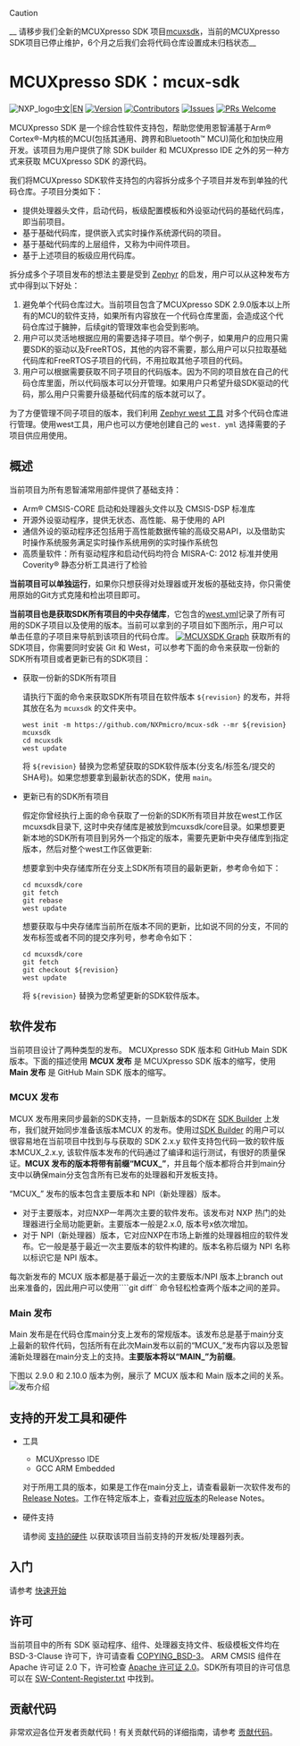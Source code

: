 > [!CAUTION]
> __ 请移步我们全新的MCUXpresso SDK 项目[mcuxsdk](https://github.com/nxp-mcuxpresso/mcuxsdk-manifests)，当前的MCUXpresso SDK项目已停止维护，6个月之后我们会将代码仓库设置成未归档状态__
# MCUXpresso SDK：mcux-sdk

![NXP_logo](docs/nxp_logo_small.png)[中文](./README_CN.md)|[EN](./README.md)
[![Version](https://img.shields.io/github/v/release/NXPMicro/mcux-sdk)](https://github.com/NXPmicro/mcux-sdk/releases/latest)
[![Contributors](https://img.shields.io/github/contributors/NXPMicro/mcux-sdk)](https://github.com/NXPmicro/mcux-sdk/graphs/contributors)
[![Issues](https://img.shields.io/github/issues/NXPMicro/mcux-sdk)](https://github.com/NXPmicro/mcux-sdk/issues)
[![PRs Welcome](https://img.shields.io/badge/PRs-welcome-brightgreen.svg?style=flat-square)](https://github.com/NXPmicro/mcux-sdk/pulls)

MCUXpresso SDK 是一个综合性软件支持包，帮助您使用恩智浦基于Arm® Cortex®-M内核的MCU(包括其通用、跨界和Bluetooth™ MCU)简化和加快应用开发。该项目为用户提供了除 SDK builder 和 MCUXpresso IDE 之外的另一种方式来获取 MCUXpresso SDK 的源代码。

我们将MCUXpresso SDK软件支持包的内容拆分成多个子项目并发布到单独的代码仓库。子项目分类如下：
* 提供处理器头文件，启动代码，板级配置模板和外设驱动代码的基础代码库，即当前项目。
* 基于基础代码库，提供嵌入式实时操作系统源代码的项目。
* 基于基础代码库的上层组件，又称为中间件项目。
* 基于上述项目的板级应用代码库。

拆分成多个子项目发布的想法主要是受到 [Zephyr](https://github.com/zephyrproject-rtos/zephyr) 的启发，用户可以从这种发布方式中得到以下好处：

1. 避免单个代码仓库过大。当前项目包含了MCUXpresso SDK 2.9.0版本以上所有的MCU的软件支持，如果所有内容放在一个代码仓库里面，会造成这个代码仓库过于臃肿，后续git的管理效率也会受到影响。
2. 用户可以灵活地根据应用的需要选择子项目。举个例子，如果用户的应用只需要SDK的驱动以及FreeRTOS，其他的内容不需要，那么用户可以只拉取基础代码库和FreeRTOS子项目的代码，不用拉取其他子项目的代码。
3. 用户可以根据需要获取不同子项目的代码版本。因为不同的项目放在自己的代码仓库里面，所以代码版本可以分开管理。如果用户只希望升级SDK驱动的代码，那么用户只需要升级基础代码库的版本就可以了。

为了方便管理不同子项目的版本，我们利用 [Zephyr west 工具](https://docs.zephyrproject.org/latest/guides/west/index.html) 对多个代码仓库进行管理。使用west工具，用户也可以方便地创建自己的 ```west. yml``` 选择需要的子项目供应用使用。

## 概述
当前项目为所有恩智浦常用部件提供了基础支持：

* Arm® CMSIS-CORE 启动和处理器头文件以及 CMSIS-DSP 标准库
* 开源外设驱动程序，提供无状态、高性能、易于使用的 API
* 通信外设的驱动程序还包括用于高性能数据传输的高级交易API，以及借助实时操作系统服务满足实时操作系统用例的实时操作系统包
* 高质量软件：所有驱动程序和启动代码均符合 MISRA-C: 2012 标准并使用 Coverity® 静态分析工具进行了检验

**当前项目可以单独运行**，如果你只想获得对处理器或开发板的基础支持，你只需使用原始的Git方式克隆和检出项目即可。

**当前项目也是获取SDK所有项目的中央存储库**，它包含的[west.yml](https://github.com/NXPmicro/mcux-sdk/blob/main/west.yml)记录了所有可用的SDK子项目以及使用的版本。当前可以拿到的子项目如下图所示，用户可以单击任意的子项目来导航到该项目的代码仓库。
[![MCUXSDK Graph](docs/sdk_graph.svg)](https://htmlpreview.github.io/?https://github.com/NXPmicro/mcux-sdk/blob/main/docs/sdk_graph.html)
获取所有的SDK项目，你需要同时安装 Git 和 West，可以参考下面的命令来获取一份新的SDK所有项目或者更新已有的SDK项目：
* 获取一份新的SDK所有项目
    
    请执行下面的命令来获取SDK所有项目在软件版本 ```${revision}``` 的发布，并将其放在名为 ```mcuxsdk``` 的文件夹中。

    ```
    west init -m https://github.com/NXPmicro/mcux-sdk --mr ${revision} mcuxsdk
    cd mcuxsdk
    west update
    ```

    将 ```${revision}``` 替换为您希望获取的SDK软件版本(分支名/标签名/提交的SHA号)。如果您想要拿到最新状态的SDK，使用 ```main```。

* 更新已有的SDK所有项目
    
    假定你曾经执行上面的命令获取了一份新的SDK所有项目并放在west工作区mcuxsdk目录下, 这时中央存储库是被放到mcuxsdk/core目录。如果想要更新本地的SDK所有项目到另外一个指定的版本，需要先更新中央存储库到指定版本，然后对整个west工作区做更新:
    
    想要拿到中央存储库所在分支上SDK所有项目的最新更新，参考命令如下：
     ```
    cd mcuxsdk/core
    git fetch
    git rebase
    west update
    ```
    想要获取与中央存储库当前所在版本不同的更新，比如说不同的分支，不同的发布标签或者不同的提交序列号，参考命令如下：    
    ```
    cd mcuxsdk/core
    git fetch
    git checkout ${revision}
    west update
    ```
    将 ```${revision}``` 替换为您希望更新的SDK软件版本。

## 软件发布
当前项目设计了两种类型的发布。 MCUXpresso SDK 版本和 GitHub Main SDK 版本。下面的描述使用 **MCUX 发布** 是 MCUXpresso SDK 版本的缩写，使用 **Main 发布** 是 GitHub Main SDK 版本的缩写。

### MCUX 发布
MCUX 发布用来同步最新的SDK支持，一旦新版本的SDK在 [SDK Builder](http://mcuxpresso.nxp.com/) 上发布，我们就开始同步准备该版本MCUX 的发布。使用过[SDK Builder](http://mcuxpresso.nxp.com/) 的用户可以很容易地在当前项目中找到与与获取的 SDK 2.x.y 软件支持包代码一致的软件版本MCUX_2.x.y, 该软件版本发布的代码通过了编译和运行测试，有很好的质量保证。**MCUX 发布的版本将带有前缀“MCUX_”**，并且每个版本都将合并到main分支中以确保main分支包含所有已发布的处理器和开发板支持。

“MCUX_” 发布的版本包含主要版本和 NPI（新处理器）版本。
* 对于主要版本，对应NXP一年两次主要的软件发布。该发布对 NXP 热门的处理器进行全局功能更新。主要版本一般是2.x.0, 版本号x依次增加。
* 对于 NPI（新处理器）版本，它对应NXP在市场上新推的处理器相应的软件发布。它一般是基于最近一次主要版本的软件构建的。版本名称后缀为 NPI 名称以标识它是 NPI 版本。

每次新发布的 MCUX 版本都是基于最近一次的主要版本/NPI 版本上branch out出来准备的，因此用户可以使用````git diff`` 命令轻松检查两个版本之间的差异。

### Main 发布
Main 发布是在代码仓库main分支上发布的常规版本。该发布总是基于main分支上最新的软件代码，包括所有在此次Main发布以前的“MCUX_”发布内容以及恩智浦新处理器在main分支上的支持。**主要版本将以“MAIN_”为前缀**。

下图以 2.9.0 和 2.10.0 版本为例，展示了 MCUX 版本和 Main 版本之间的关系。
![发布介绍](docs/Getting_Started/images/github_release_introduction.png)

## 支持的开发工具和硬件
* 工具
    * MCUXpresso IDE
    * GCC ARM Embedded

    对于所用工具的版本，如果是工作在main分支上，请查看最新一次软件发布的 [Release Notes](https://github.com/NXPmicro/mcux-sdk/releases/latest)。工作在特定版本上，查看[对应版本](https://github.com/NXPmicro/mcux-sdk/tags)的Release Notes。
* 硬件支持

    请参阅 [支持的硬件](docs/supported_development_systems_CN.md) 以获取该项目当前支持的开发板/处理器列表。

## 入门
请参考 [快速开始](docs/Getting_Started_CN.md)

## 许可
当前项目中的所有 SDK 驱动程序、组件、处理器支持文件、板级模板文件均在 BSD-3-Clause 许可下，许可请查看 [COPYING_BSD-3](COPYING-BSD-3)。 ARM CMSIS 组件在 Apache 许可证 2.0 下，许可检查 [Apache 许可证 2.0](CMSIS/LICENSE.txt)。SDK所有项目的许可信息可以在 [SW-Content-Register.txt](SW-Content-Register.txt) 中找到。

## 贡献代码
非常欢迎各位开发者贡献代码！有关贡献代码的详细指南，请参考 [贡献代码](CONTRIBUTING_CN.md)。
